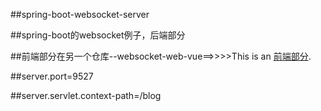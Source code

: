 ##spring-boot-websocket-server

##spring-boot的websocket例子，后端部分

##前端部分在另一个仓库--websocket-web-vue==>>>>This is an [前端部分]("https://github.com/wayofwade/websocket-web-vue"). 

##server.port=9527

##server.servlet.context-path=/blog
